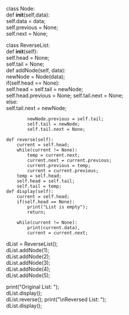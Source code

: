 class Node:  
    def __init__(self,data):  
        self.data = data;  
        self.previous = None;  
        self.next = None;  
          
class ReverseList:  
    def __init__(self):  
        self.head = None;  
        self.tail = None;  
    def addNode(self, data):  
        newNode = Node(data);  
        if(self.head == None):  
            self.head = self.tail = newNode;  
            self.head.previous = None; 
            self.tail.next = None;  
        else:  
            self.tail.next = newNode;  
            
            newNode.previous = self.tail;
            self.tail = newNode;  
            self.tail.next = None;  
              
    def reverse(self):  
        current = self.head;  
        while(current != None):  
            temp = current.next;  
            current.next = current.previous;  
            current.previous = temp;  
            current = current.previous;  
        temp = self.head;  
        self.head = self.tail;  
        self.tail = temp;   
    def display(self): 
        current = self.head;  
        if(self.head == None):  
            print("List is empty");  
            return;  
              
        while(current != None):  
            print(current.data),  
            current = current.next;  
              
dList = ReverseList();  
dList.addNode(1);  
dList.addNode(2);  
dList.addNode(3);  
dList.addNode(4);  
dList.addNode(5);  
   
print("Original List: ");  
dList.display();  
dList.reverse(); 
print("\nReversed List: ");  
dList.display();  
